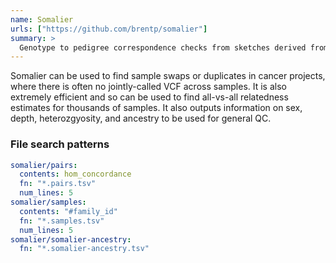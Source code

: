```yaml
---
name: Somalier
urls: ["https://github.com/brentp/somalier"]
summary: >
  Genotype to pedigree correspondence checks from sketches derived from BAM/CRAM or VCF
---
```


<!--
~~~~~ DO NOT EDIT ~~~~~
This file is autogenerated from the MultiQC module python docstring.
Do not edit the markdown, it will be overwritten.

File path for the source of this content: test-data/data/modules/somalier/somalier.py
~~~~~~~~~~~~~~~~~~~~~~~
-->

Somalier can be used to find sample swaps or duplicates in cancer
projects, where there is often no jointly-called VCF across samples.
It is also extremely efficient and so can be used to find all-vs-all
relatedness estimates for thousands of samples.
It also outputs information on sex, depth, heterozgyosity, and ancestry
to be used for general QC.

### File search patterns

```yaml
somalier/pairs:
  contents: hom_concordance
  fn: "*.pairs.tsv"
  num_lines: 5
somalier/samples:
  contents: "#family_id"
  fn: "*.samples.tsv"
  num_lines: 5
somalier/somalier-ancestry:
  fn: "*.somalier-ancestry.tsv"
```
